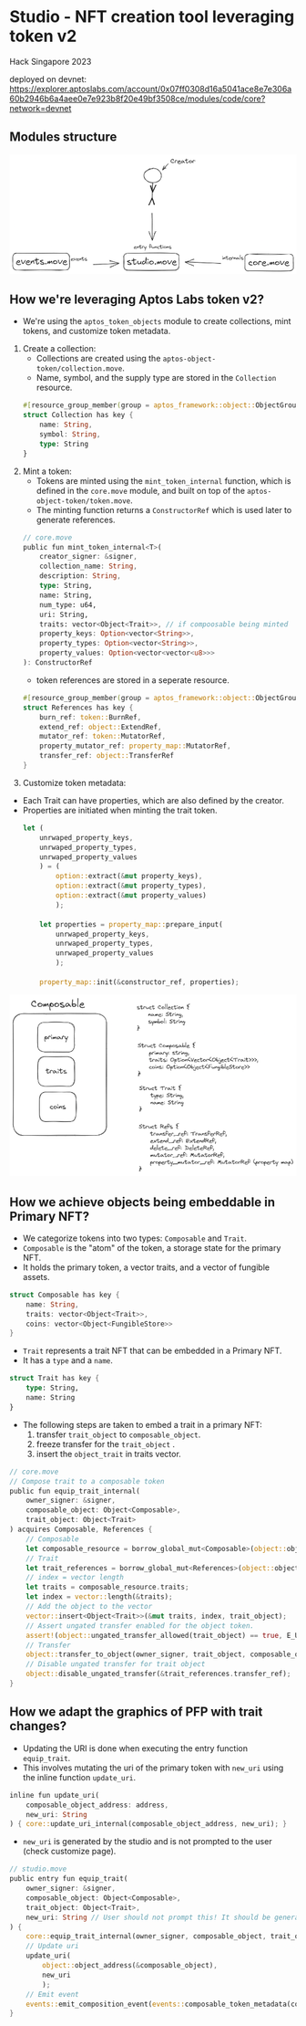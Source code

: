 # Studio - NFT creation tool leveraging token v2
Hack Singapore 2023

deployed on devnet: https://explorer.aptoslabs.com/account/0x07ff0308d16a5041ace8e7e306a60b2946b6a4aee0e7e923b8f20e49bf3508ce/modules/code/core?network=devnet

## Modules structure
![Alt text](image-2.png)

## How we're leveraging Aptos Labs token v2?
- We're using the `aptos_token_objects` module to create collections, mint tokens, and customize token metadata.

1. Create a collection:
    - Collections are created using the `aptos-object-token/collection.move`.
    - Name, symbol, and the supply type are stored in the `Collection` resource.
    ```rust
    #[resource_group_member(group = aptos_framework::object::ObjectGroup)]
    struct Collection has key {
        name: String,
        symbol: String,
        type: String
    }
    ```
2. Mint a token:
    - Tokens are minted using the `mint_token_internal` function, which is defined in the `core.move` module, and built on top of the `aptos-object-token/token.move`.
    - The minting function returns a `ConstructorRef` which is used later to generate references.
    ```rust
    // core.move
    public fun mint_token_internal<T>(
        creator_signer: &signer,
        collection_name: String,
        description: String,
        type: String,
        name: String,
        num_type: u64,
        uri: String,
        traits: vector<Object<Trait>>, // if compoosable being minted
        property_keys: Option<vector<String>>,
        property_types: Option<vector<String>>,
        property_values: Option<vector<vector<u8>>>
    ): ConstructorRef
    ```
    - token references are stored in a seperate resource.
    ```rust
    #[resource_group_member(group = aptos_framework::object::ObjectGroup)]
    struct References has key {
        burn_ref: token::BurnRef, 
        extend_ref: object::ExtendRef,
        mutator_ref: token::MutatorRef, 
        property_mutator_ref: property_map::MutatorRef, 
        transfer_ref: object::TransferRef
    }
    ```
3. Customize token metadata:
- Each Trait can have properties, which are also defined by the creator.
- Properties are initiated when minting the trait token.
    ```rust
    let (
        unrwaped_property_keys,
        unrwaped_property_types,
        unrwaped_property_values
        ) = (
            option::extract(&mut property_keys),
            option::extract(&mut property_types),
            option::extract(&mut property_values)
            );

        let properties = property_map::prepare_input(
            unrwaped_property_keys,
            unrwaped_property_types,
            unrwaped_property_values
            );
            
        property_map::init(&constructor_ref, properties);
    ```
![Alt text](image-1.png)

## How we achieve objects being embeddable in Primary NFT?
- We categorize tokens into two types: `Composable` and `Trait`.
- `Composable` is the "atom" of the token, a storage state for the primary NFT.
- It holds the primary token, a vector traits, and a vector of fungible assets.
```rust
struct Composable has key {
    name: String,
    traits: vector<Object<Trait>>,
    coins: vector<Object<FungibleStore>>
}
```
- `Trait` represents a trait NFT that can be embedded in a Primary NFT.
- It has a `type` and a `name`.
```rust
struct Trait has key {
    type: String,
    name: String
}
```
- The following steps are taken to embed a trait in a primary NFT:
    1. transfer `trait_object` to `composable_object`.
    2. freeze transfer for the `trait_object` .
    3. insert the `object_trait` in traits vector.
```rust
// core.move
// Compose trait to a composable token
public fun equip_trait_internal(
    owner_signer: &signer,
    composable_object: Object<Composable>,
    trait_object: Object<Trait>
) acquires Composable, References {
    // Composable 
    let composable_resource = borrow_global_mut<Composable>(object::object_address(&composable_object));
    // Trait
    let trait_references = borrow_global_mut<References>(object::object_address(&trait_object));
    // index = vector length
    let traits = composable_resource.traits;
    let index = vector::length(&traits);
    // Add the object to the vector
    vector::insert<Object<Trait>>(&mut traits, index, trait_object);
    // Assert ungated transfer enabled for the object token.
    assert!(object::ungated_transfer_allowed(trait_object) == true, E_UNGATED_TRANSFER_DISABLED);
    // Transfer
    object::transfer_to_object(owner_signer, trait_object, composable_object);
    // Disable ungated transfer for trait object
    object::disable_ungated_transfer(&trait_references.transfer_ref);
}
```

## How we adapt the graphics of PFP with trait changes?
- Updating the URI is done when executing the entry function `equip_trait`.
- This involves mutating the uri of the primary token with `new_uri` using the inline function `update_uri`.
```rust
inline fun update_uri(
    composable_object_address: address,
    new_uri: String
) { core::update_uri_internal(composable_object_address, new_uri); }
```

- `new_uri` is generated by the studio and is not prompted to the user (check customize page).

```rust
// studio.move
public entry fun equip_trait(
    owner_signer: &signer,
    composable_object: Object<Composable>,
    trait_object: Object<Trait>,
    new_uri: String // User should not prompt this! It should be generated by the studio.
) {
    core::equip_trait_internal(owner_signer, composable_object, trait_object);
    // Update uri
    update_uri(
        object::object_address(&composable_object),
        new_uri
        );
    // Emit event
    events::emit_composition_event(events::composable_token_metadata(composable_token_object),events::object_token_metadata(object_token_object),new_uri);
}
